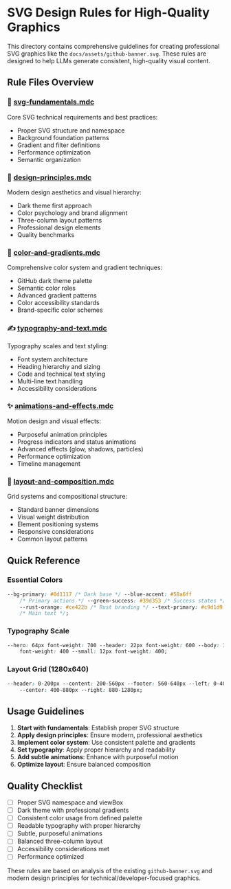 # SVG Design Rules for High-Quality Graphics

This directory contains comprehensive guidelines for creating professional SVG graphics like the `docs/assets/github-banner.svg`. These rules are designed to help LLMs generate consistent, high-quality visual content.

## Rule Files Overview

### 📐 [svg-fundamentals.mdc](./svg-fundamentals.mdc)

Core SVG technical requirements and best practices:

- Proper SVG structure and namespace
- Background foundation patterns
- Gradient and filter definitions
- Performance optimization
- Semantic organization

### 🎨 [design-principles.mdc](./design-principles.mdc)

Modern design aesthetics and visual hierarchy:

- Dark theme first approach
- Color psychology and brand alignment
- Three-column layout patterns
- Professional design elements
- Quality benchmarks

### 🌈 [color-and-gradients.mdc](./color-and-gradients.mdc)

Comprehensive color system and gradient techniques:

- GitHub dark theme palette
- Semantic color roles
- Advanced gradient patterns
- Color accessibility standards
- Brand-specific color schemes

### ✍️ [typography-and-text.mdc](./typography-and-text.mdc)

Typography scales and text styling:

- Font system architecture
- Heading hierarchy and sizing
- Code and technical text styling
- Multi-line text handling
- Accessibility considerations

### ✨ [animations-and-effects.mdc](./animations-and-effects.mdc)

Motion design and visual effects:

- Purposeful animation principles
- Progress indicators and status animations
- Advanced effects (glow, shadows, particles)
- Performance optimization
- Timeline management

### 📏 [layout-and-composition.mdc](./layout-and-composition.mdc)

Grid systems and compositional structure:

- Standard banner dimensions
- Visual weight distribution
- Element positioning systems
- Responsive considerations
- Common layout patterns

## Quick Reference

### Essential Colors

```css
--bg-primary: #0d1117 /* Dark base */ --blue-accent: #58a6ff
    /* Primary actions */ --green-success: #39d353 /* Success states */
    --rust-orange: #ce422b /* Rust branding */ --text-primary: #c9d1d9
    /* Main text */;
```

### Typography Scale

```css
--hero: 64px font-weight: 700 --header: 22px font-weight: 600 --body: 14px
    font-weight: 400 --small: 12px font-weight: 400;
```

### Layout Grid (1280x640)

```css
--header: 0-200px --content: 200-560px --footer: 560-640px --left: 0-400px
    --center: 400-880px --right: 880-1280px;
```

## Usage Guidelines

1. **Start with fundamentals**: Establish proper SVG structure
2. **Apply design principles**: Ensure modern, professional aesthetics
3. **Implement color system**: Use consistent palette and gradients
4. **Set typography**: Apply proper hierarchy and readability
5. **Add subtle animations**: Enhance with purposeful motion
6. **Optimize layout**: Ensure balanced composition

## Quality Checklist

- [ ] Proper SVG namespace and viewBox
- [ ] Dark theme with professional gradients
- [ ] Consistent color usage from defined palette
- [ ] Readable typography with proper hierarchy
- [ ] Subtle, purposeful animations
- [ ] Balanced three-column layout
- [ ] Accessibility considerations met
- [ ] Performance optimized

These rules are based on analysis of the existing `github-banner.svg` and modern design principles for technical/developer-focused graphics.
